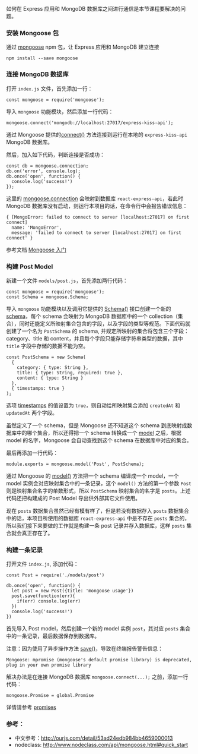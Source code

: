 如何在 Express 应用和 MongoDB 数据库之间进行通信是本节课程要解决的问题。

### 安装 Mongoose 包


通过 [mongoose](https://www.npmjs.com/package/mongoose) npm 包，让 Express 应用和 MongoDB 建立连接

```
npm install --save mongoose
```


### 连接 MongoDB 数据库

打开 `index.js` 文件，首先添加一行：

```
const mongoose = require('mongoose');
```

导入 `mongoose` 功能模块，然后添加一行代码：

```
mongoose.connect('mongodb://localhost:27017/express-kiss-api');
```

通过 Mongoose 提供的[connect()](http://mongoosejs.com/docs/api.html#index_Mongoose-connect) 方法连接到运行在本地的 `express-kiss-api` MongoDB 数据库。

然后，加入如下代码，判断连接是否成功：

```
const db = mongoose.connection;
db.on('error', console.log);
db.once('open', function() {
  console.log('success!')
});
```

这里的 [mongoose.connection](http://mongoosejs.com/docs/api.html#connection_Connection) 会映射到数据库 `react-express-api`，若此时 MongoDB 数据库没有启动，则运行本项目的话，在命令行中会报告错误信息：

```
{ [MongoError: failed to connect to server [localhost:27017] on first connect]
  name: 'MongoError',
  message: 'failed to connect to server [localhost:27017] on first connect' }
```

参考文档 [Mongoose 入门](http://mongoosejs.com/docs/index.html)

### 构建 Post Model

新建一个文件 `models/post.js`，首先添加两行代码：

```
const mongoose = require('mongoose');
const Schema = mongoose.Schema;
```

导入 `mongoose` 功能模块以及调用它提供的 [Schema()](http://mongoosejs.com/docs/api.html#index_Mongoose-Schema) 接口创建一个新的 [schema](http://mongoosejs.com/docs/guide.html)，每个 schema 会映射为 MongoDB 数据库中的一个 collection（集合），同时还能定义所映射集合包含的字段，以及字段的类型等规范。下面代码就创建了一个名为 `PostSchema` 的 schema, 并规定所映射的集合将包含三个字段：category、title 和 content，并且每个字段只能存储字符串类型的数据，其中 `title` 字段中存储的数据不能为空。

```
const PostSchema = new Schema(
  {
    category: { type: String },
    title: { type: String, required: true },
    content: { type: String }
  },
  { timestamps: true }
);
```

选项 [timestamps](http://mongoosejs.com/docs/guide.html#timestamps) 的值设置为 `true`，则自动给所映射集合添加 `createdAt` 和 `updatedAt` 两个字段。

虽然定义了一个 schema，但是 Mongoose 还不知道这个 schema 到底映射成数据库中的哪个集合，所以还得把一个 schema 转换成一个 [model](http://mongoosejs.com/docs/models.html) 之后，根据 model 的名字，Mongoose 会自动查找到这个 schema 在数据库中对应的集合。

最后再添加一行代码：

```
module.exports = mongoose.model('Post', PostSchema);
```

通过 Mongoose 的 [model()](http://mongoosejs.com/docs/api.html#index_Mongoose-model) 方法把一个 schema 编译成一个 model，一个 model 实例会对应映射集合中的一条记录，这个 `model()` 方法的第一个参数 `Post` 则是映射集合名字的单数形式，所以 `PostSchema` 映射集合的名字是 `posts`。上述代码还把构建成的 Post Model 导出供外部其它文件使用。

现在 `posts` 数据集合虽然已经有模有样了，但是若没有数据存入 `posts` 数据集合中的话，本项目所使用的数据库 `react-express-api` 中是不存在 `posts` 集合的，所以我们接下来要做的工作就是构建一条 post 记录并存入数据库，这样 `posts` 集合就会真正存在了。

### 构建一条记录

打开文件 `index.js`, 添加代码：

```
const Post = require('./models/post')

db.once('open', function() {
  let post = new Post({title: 'mongoose usage'})
  post.save(function(err){
    if(err) console.log(err)
  })
  console.log('success!')
})
```

首先导入 Post model，然后创建一个新的 model 实例 `post`，其对应 `posts` 集合中的一条记录，最后数据保存到数据库。

注意：因为使用了异步操作方法 [save()](http://mongoosejs.com/docs/api.html#model_Model-save)，导致在终端报告警告信息：

```
Mongoose: mpromise (mongoose's default promise library) is deprecated, plug in your own promise library
```

解决办法是在连接 MongoDB 数据库 `mongoose.connect(...);` 之前，添加一行代码：

```
mongoose.Promise = global.Promise
```

详情请参考 [promises](http://mongoosejs.com/docs/promises.html)

### 参考：

- 中文参考：http://ourjs.com/detail/53ad24edb984bb4659000013
- nodeclass: http://www.nodeclass.com/api/mongoose.html#quick_start
